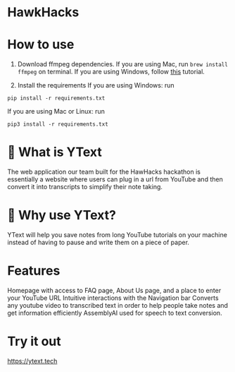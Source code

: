 # HawkHacks

# How to use
1. Download ffmpeg dependencies. If you are using Mac, run `brew install ffmpeg` on terminal. If you are using Windows, follow [this](https://www.geeksforgeeks.org/how-to-install-ffmpeg-on-windows/) tutorial.

2. Install the requirements
If you are using Windows:
run 
``` 
pip install -r requirements.txt
```
If you are using Mac or Linux:
run
```
pip3 install -r requirements.txt
```
# 👀 What is YText
The web application our team built for the HawHacks hackathon is essentially a website where users can plug in a url from YouTube and then convert it into transcripts to simplify their note taking.

# 🤔 Why use YText?
YText will help you save notes from long YouTube tutorials on your machine instead of having to pause and write them on a piece of paper.

# Features
Homepage with access to FAQ page, About Us page, and a place to enter your YouTube URL
Intuitive interactions with the Navigation bar
Converts any youtube video to transcribed text in order to help people take notes and get information efficiently
AssemblyAI used for speech to text conversion.

# Try it out
https://ytext.tech

